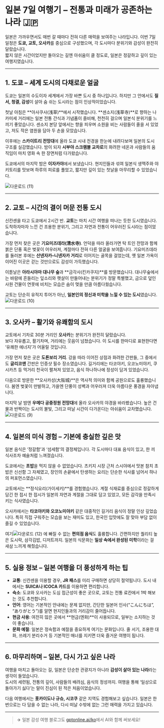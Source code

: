 # 일본 7일 여행기 – 전통과 미래가 공존하는 나라 🇯🇵

일본은 가까우면서도 매번 갈 때마다 전혀 다른 매력을 보여주는 나라입니다. 이번 7일 일정은 **도쿄, 교토, 오사카**를 중심으로 구성했으며, 각 도시마다 분위기와 감성이 완전히 달랐습니다.  
짧지 않은 시간이었지만 돌아오는 길엔 아쉬움이 클 정도로, 일본은 정갈하고 깊이 있는 여행지였습니다.

---

## 1. 도쿄 – 세계 도시의 다채로운 얼굴

도쿄는 일본의 수도이자 세계에서 가장 바쁜 도시 중 하나입니다. 하지만 그 안에서도 **질서, 청결, 감성**이 살아 숨 쉬는 도시라는 점이 인상적이었습니다.  

첫날 아침은 **아사쿠사(浅草)**에서 시작했습니다. **센소지(浅草寺)**로 향하는 나카미세 거리에는 일본 전통 간식과 기념품이 즐비해, 천천히 걸으며 일본식 분위기를 느끼기 좋았습니다. 센소지 본당 앞에서는 향을 피우며 소원을 비는 사람들이 줄을 서 있었고, 저도 작은 염원을 담아 두 손을 모았습니다.  

이후에는 **스카이트리 전망대**에 올라 도쿄 시내 전경을 한눈에 내려다보며 일본의 도시 구조를 실감했습니다. 밤이 되자 **시부야 스크램블 교차로**의 화려한 네온과 사람들의 움직임이 마치 영화 속 한 장면처럼 다가왔습니다.

도쿄에서의 마지막 밤은 **이자카야**에서 보냈습니다. 현지인들과 섞여 일본식 생맥주와 야키토리를 맛보며 하루의 피로를 풀었고, 짧지만 깊이 있는 첫날을 마무리할 수 있었습니다.

![다운로드 (11)](https://github.com/user-attachments/assets/de601f13-2272-46c8-8375-24d3b75cf466)


---

## 2. 교토 – 시간의 결이 머문 전통 도시

신칸센을 타고 도쿄에서 2시간 반. **교토**는 마치 시간 여행을 떠나는 듯한 도시였습니다.  
도착하자마자 느낀 건 조용한 분위기, 그리고 자연과 전통이 어우러진 도시라는 점이었습니다.

가장 먼저 찾은 곳은 **기요미즈데라(清水寺)**. 언덕을 따라 올라가면 탁 트인 전망과 함께 붉은 단풍 혹은 벚꽃이 어우러져, 계절마다 전혀 다른 얼굴을 보여줍니다. 기요미즈데라를 둘러본 후에는 **산넨자카–니넨자카 거리**로 이어지는 골목을 걸었는데, 옛 일본 가옥이 이어진 이곳은 걷는 것만으로도 감성이 가득했습니다.

이튿날은 **아라시야마 대나무 숲**과 **금각사(킨카쿠지)**를 방문했습니다. 대나무숲에서는 바람에 흔들리는 잎소리와 햇살이 만들어내는 분위기가 정말 특별했고, 금으로 덮인 사원 건물이 연못에 비치는 모습은 숨이 멎을 만큼 아름다웠습니다.

교토는 단순히 유적지 투어가 아닌, **일본인의 정신과 미학을 느낄 수 있는 도시**였습니다.
![다운로드 (10)](https://github.com/user-attachments/assets/939eb32e-b75f-4450-9ed8-129f6a2a8922)

---

## 3. 오사카 – 활기와 유쾌함의 도시

교토에서 기차로 30분 거리인 **오사카**는 분위기가 완전히 달랐습니다.  
보다 자유롭고, 활기차며, 거리에는 웃음이 넘쳤습니다. 이 도시를 한마디로 표현한다면 ‘유쾌한 에너지’가 어울릴 것입니다.

가장 먼저 찾은 곳은 **도톤보리 거리**. 강을 따라 이어진 상점과 화려한 간판들, 그 중에서도 **글리코맨** 간판은 인증샷 필수 장소였습니다. 길거리에는 타코야키, 오코노미야키, 쿠시카츠 등 먹거리 천국이 펼쳐져 있었고, 음식 하나하나에 정성이 담겨 있었습니다.

다음으로 방문한 **오사카성(大阪城)**은 역사적 의미와 함께 공원으로도 훌륭했습니다. 봄엔 벚꽃이 만발하고, 가을엔 단풍이 성벽과 어우러져 더욱 아름다운 풍경을 자아냅니다.  

마지막 날 밤엔 **우메다 공중정원 전망대**에 올라 오사카의 야경을 바라봤습니다. 높은 건물과 반짝이는 도시의 불빛, 그리고 떠날 시간이 다가온다는 아쉬움이 교차했습니다.
![다운로드 (9)](https://github.com/user-attachments/assets/1bd3eccc-cd5f-4c2e-a984-a9bee2300a41)

---

## 4. 일본의 미식 경험 – 기본에 충실한 깊은 맛

일본 음식은 ‘정갈함’과 ‘섬세함’의 결정체입니다. 각 도시마다 대표 음식이 있고, 한 끼 식사조차 예술처럼 느껴졌습니다.

도쿄에서는 **초밥**을 먹지 않을 수 없었습니다. 츠키지 시장 근처 스시야에서 맛본 참치 초밥은 신선함 그 자체였고, 장인의 손끝에서 탄생하는 요리는 단순한 식사를 넘어서 하나의 퍼포먼스였습니다.

교토에서는 **정식요리(가이세키)**를 경험했습니다. 계절 식재료를 중심으로 정갈하게 담긴 한 접시 한 접시가 일본의 자연과 계절을 그대로 담고 있었고, 모든 감각을 만족시키는 식사였습니다.

오사카에서는 **타코야키와 오코노미야키** 같은 대중적인 길거리 음식이 정말 인상 깊었습니다. 특히 직접 구워주는 모습을 보는 재미도 있고, 한국인 입맛에도 잘 맞아 부담 없이 즐길 수 있었습니다.

여기![다운로드 (12)](https://github.com/user-attachments/assets/ef66f07f-b61e-495c-903f-272fdd56edbe)
에 빠질 수 없는 **편의점 음식**도 훌륭합니다. 간편하지만 퀄리티 높은 도시락, 삼각김밥, 디저트까지. 일본의 식문화는 **일상 속에서 완성된 미학**이라는 걸 새삼 느끼게 해줬습니다.

---

## 5. 실용 정보 – 일본 여행을 더 풍성하게 하는 팁

- **교통**: 신칸센을 이용할 경우, **JR 패스**를 미리 구매하면 상당히 절약됩니다. 도시 내에서는 **SUICA나 ICOCA 카드**를 이용하면 편리합니다.  
- **숙소**: 도쿄와 오사카는 도심 접근성이 좋은 곳으로, 교토는 전통 료칸에서 1박 해보는 것도 추천합니다.  
- **언어**: 영어는 기본적인 안내에는 문제 없지만, 간단한 일본어 인사(“こんにちは”, “ありがとう”)를 알면 현지인들과의 거리감이 줄어듭니다.  
- **현금 사용**: 여전히 많은 곳에서 **현금(엔화)**이 사용되므로, 일부는 소지하는 것이 좋습니다.  
- **문화 예절**: 일본은 정숙함과 예절을 중요하게 여기는 문화입니다. 줄 서기, 조용한 대화, 쓰레기 분리수거 등 기본적인 매너를 지키면 더욱 즐거운 여행이 됩니다.

---

## 6. 마무리하며 – 일본, 다시 가고 싶은 나라

여행을 마치고 돌아오는 길, 일본은 단순한 관광지가 아니라 **감성이 살아 있는 나라**라는 생각이 들었습니다.  
도시의 세련됨, 전통의 깊이, 사람들의 배려심, 음식의 정성까지. 여행을 통해 ‘일상으로 돌아가기 싫다’는 말이 진심이 된 적은 처음이었습니다.

다음 여행에서는 **홋카이도나 규슈, 시코쿠** 같은 지역도 경험해보고 싶습니다. 일본은 한 번으로는 다 담을 수 없는 나라, 다시 떠날 수밖에 없는 그런 매력을 가지고 있습니다.

---

> ✈️ 일본 감성 여행 블로그도 [gptonline.ai/ko](https://gptonline.ai/ko/)에서 AI와 함께 써보세요!
